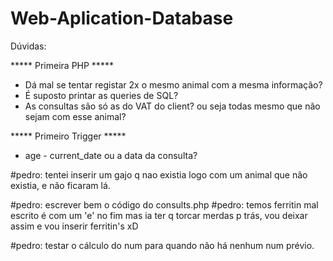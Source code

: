 # Web-Aplication-Database

Dúvidas:

***** Primeira PHP ***** 
- Dá mal se tentar registar 2x o mesmo animal com a mesma informação?
- É suposto printar as queries de SQL?
- As consultas são só as do VAT do client? ou seja todas mesmo que não sejam com esse animal?

***** Primeiro Trigger *****

- age - current_date ou a data da consulta?

#pedro:
tentei inserir um gajo q nao existia logo com um animal que não existia, e não ficaram lá.

#pedro:
escrever bem o código do consults.php
 #pedro:
temos ferritin mal escrito é com um 'e' no fim mas ia ter q torcar merdas p trás, vou deixar assim e vou inserir ferritin's xD

#pedro:
testar o cálculo do num para quando não há nenhum num prévio.
